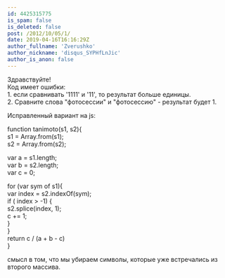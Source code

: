 ```yaml
---
id: 4425315775
is_spam: false
is_deleted: false
post: /2012/10/05/1/
date: 2019-04-16T16:16:29Z
author_fullname: 'Zverushko'
author_nickname: 'disqus_SYPHfLnJic'
author_is_anon: false
---
```


<p>Здравствуйте! <br>Код имеет ошибки:<br>1. если сравнивать '1111' и '11', то результат больше единицы. <br>2. Сравните слова "фотосессии" и "фотосессию" - результат будет 1.</p><p>Исправленный вариант на js:</p><p>function tanimoto(s1, s2){<br>        s1 = Array.from(s1);<br>        s2 = Array.from(s2);</p><p>        var a = s1.length;<br>        var b = s2.length;<br>        var c = 0;</p><p>        for (var sym of s1){<br>            var index = s2.indexOf(sym);<br>            if ( index &gt; -1) {<br>                s2.splice(index, 1);<br>                c += 1;<br>            }<br>        }<br>        return c / (a + b - c)<br>    }</p><p>смысл в том, что мы убираем символы, которые уже встречались из второго массива.</p>
